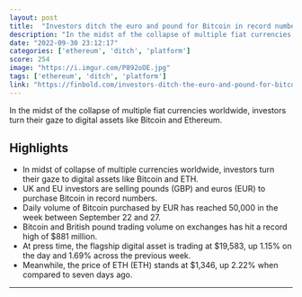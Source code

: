 ```yaml
---
layout: post
title:  "Investors ditch the euro and pound for Bitcoin in record numbers as their value plummets"
description: "In the midst of the collapse of multiple fiat currencies worldwide, investors turn their gaze to digital assets like Bitcoin and Ethereum."
date: "2022-09-30 23:12:17"
categories: ['ethereum', 'ditch', 'platform']
score: 254
image: "https://i.imgur.com/P892oOE.jpg"
tags: ['ethereum', 'ditch', 'platform']
link: "https://finbold.com/investors-ditch-the-euro-and-pound-for-bitcoin-in-record-numbers-as-their-value-plummets/"
---
```


In the midst of the collapse of multiple fiat currencies worldwide, investors turn their gaze to digital assets like Bitcoin and Ethereum.

## Highlights

- In midst of collapse of multiple currencies worldwide, investors turn their gaze to digital assets like Bitcoin and ETH.
- UK and EU investors are selling pounds (GBP) and euros (EUR) to purchase Bitcoin in record numbers.
- Daily volume of Bitcoin purchased by EUR has reached 50,000 in the week between September 22 and 27.
- Bitcoin and British pound trading volume on exchanges has hit a record high of $881 million.
- At press time, the flagship digital asset is trading at $19,583, up 1.15% on the day and 1.69% across the previous week.
- Meanwhile, the price of ETH (ETH) stands at $1,346, up 2.22% when compared to seven days ago.

---
